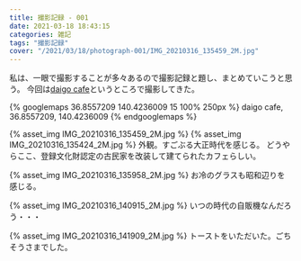 ```yaml
---
title: 撮影記録 - 001
date: 2021-03-18 18:43:15
categories: 雑記
tags: "撮影記録"
cover: "/2021/03/18/photograph-001/IMG_20210316_135459_2M.jpg"
---
```

私は、一眼で撮影することが多々あるので撮影記録と題し、まとめていこうと思う。
今回は[daigo cafe](https://www.facebook.com/daigocafe/)というところで撮影してきた。

{% googlemaps 36.8557209 140.4236009 15 100% 250px %}
daigo cafe, 36.8557209, 140.4236009 
{% endgooglemaps %}
<!-- more -->

{% asset_img IMG_20210316_135459_2M.jpg %}
{% asset_img IMG_20210316_135424_2M.jpg %}
外観。すごぶる大正時代を感じる。
どうやらここ、登録文化財認定の古民家を改装して建てられたカフェらしい。

{% asset_img IMG_20210316_135958_2M.jpg %}
お冷のグラスも昭和辺りを感じる。

{% asset_img IMG_20210316_140915_2M.jpg %}
いつの時代の自販機なんだろう・・・

{% asset_img IMG_20210316_141909_2M.jpg %}
トーストをいただいた。ごちそうさまでした。